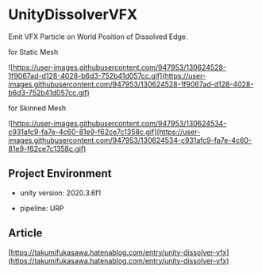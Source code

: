 # UnityDissolverVFX 

Emit VFX Particle on World Position of Dissolved Edge.

for Static Mesh

![https://user-images.githubusercontent.com/947953/130624528-1f9067ad-d128-4028-b6d3-752b41d057cc.gif](https://user-images.githubusercontent.com/947953/130624528-1f9067ad-d128-4028-b6d3-752b41d057cc.gif)

for Skinned Mesh

![https://user-images.githubusercontent.com/947953/130624534-c931afc9-fa7e-4c60-81e9-f62ce7c1358c.gif](https://user-images.githubusercontent.com/947953/130624534-c931afc9-fa7e-4c60-81e9-f62ce7c1358c.gif)

## Project Environment

- unity version: 2020.3.6f1
  
- pipeline: URP

## Article

[https://takumifukasawa.hatenablog.com/entry/unity-dissolver-vfx](https://takumifukasawa.hatenablog.com/entry/unity-dissolver-vfx)
